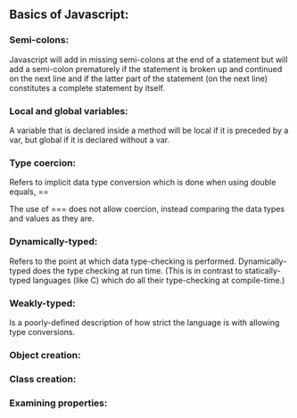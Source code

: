 Basics of Javascript:
--

<h3>Semi-colons:</h3>

Javascript will add in missing semi-colons at the end of a statement but will add a semi-colon prematurely if the statement is broken up and continued on the next line and if the latter part of the statement (on the next line) constitutes a complete statement by itself.

<h3>Local and global variables:</h3>

A variable that is declared inside a method will be local if it is preceded by a var, but global if it is declared without a var.

<h3>Type coercion:</h3>

Refers to implicit data type conversion which is done when using double equals, ==

The use of === does not allow coercion, instead comparing the data types and values as they are.

<h3>Dynamically-typed:</h3>

Refers to the point at which data type-checking is performed. Dynamically-typed does the type checking at run time. (This is in contrast to statically-typed languages (like C) which do all their type-checking at compile-time.)

<h3>Weakly-typed:</h3>

Is a poorly-defined description of how strict the language is with allowing type conversions.

<h3>Object creation:</h3>

<h3>Class creation:</h3>

<h3>Examining properties:</h3>
